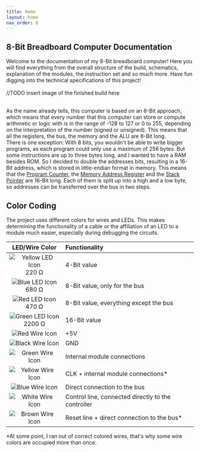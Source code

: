 ```yaml
---
title: Home
layout: home
nav_order: 0
---
```


## 8-Bit Breadboard Computer Documentation

Welcome to the documentation of my 8-Bit breadboard computer! Here you will find everything from the overall structure of the build, schematics, explanation of the modules, the instruction set and so much more. Have fun digging into the technical specifications of this project!
<br>
<br>
//TODO insert image of the finished build here
<br>
<br>

As the name already tells, this computer is based on an 8-Bit approach, which means that every number that this computer can store or compute arithmetic or logic with is in the range of -128 to 127 or 0 to 255, depending on the interpretation of the number (signed or unsigned). This means that all the registers, the bus, the memory and the ALU are 8-Bit long. <br>
There is one exception: With 8 bits, you wouldn't be able to write bigger programs, as each program could only use a maximum of 256 bytes. But some instructions are up to three bytes long, and I wanted to have a RAM besides ROM. So I decided to double the addresses bits, resulting in a 16-Bit address, which is stored in little-endian format in memory. This means that the [Program Counter](modules/pc.html), the [Memory Address Register](modules/mar.html) and the [Stack Pointer](modules/sp.html) are 16-Bit long. Each of them is split up into a high and a low byte, so addresses can be transferred over the bus in two steps.

## Color Coding

The project uses different colors for wires and LEDs. This makes determining the functionality of a cable or the affiliation of an LED to a module much easier, especially during debugging the circuits.

|                             LED/Wire Color                              | Functionality                                      |
| :---------------------------------------------------------------------: | :------------------------------------------------- |
| ![Yellow LED Icon](resources/Icons/LEDs/yellowLED.svg) <br> 220 &Omega; | 4-Bit value                                        |
|   ![Blue LED Icon](resources/Icons/LEDs/blueLED.svg) <br> 680 &Omega;   | 8-Bit value, only for the bus                      |
|    ![Red LED Icon](resources/Icons/LEDs/redLED.svg) <br> 470 &Omega;    | 8-Bit value, everything except the bus             |
| ![Green LED Icon](resources/Icons/LEDs/greenLED.svg) <br> 2200 &Omega;  | 16-Bit value                                       |
|          ![Red Wire Icon](resources/Icons/Wires//redWire.svg)           | +5V                                                |
|         ![Black Wire Icon](resources/Icons/Wires/blackWire.svg)         | GND                                                |
|         ![Green Wire Icon](resources/Icons/Wires/greenWire.svg)         | Internal module connections                        |
|        ![Yellow Wire Icon](resources/Icons/Wires/yellowWire.svg)        | CLK + internal module connections\*                |
|          ![Blue Wire Icon](resources/Icons/Wires/blueWire.svg)          | Direct connection to the bus                       |
|         ![White Wire Icon](resources/Icons/Wires/whiteWire.svg)         | Control line, connected directly to the controller |
|         ![Brown Wire Icon](resources/Icons/Wires/brownWire.svg)         | Reset line + direct connection to the bus\*        |

\*At some point, I ran out of correct colored wires, that's why some wire colors are occupied more than once.
